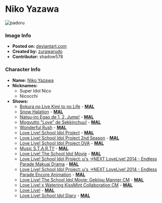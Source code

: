 # Niko Yazawa

![padoru](https://raw.githubusercontent.com/shadow578/Project-Padoru/master/Padoru/love-life-noco-yazawa.png "Niko Yazawa")

### Image Info
* **Posted on:**     [deviantart.com](https://www.deviantart.com/zurawarudo/art/Padoru-Nico-720001936)
* **Created by:**    [zurawarudo](https://github.com/shadow578/Project-Padoru/blob/master/table-of-contents/creators/zurawarudo.md)
* **Contributor:**   shadow578

### Character Info
* **Name:**   [Niko Yazawa](https://myanimelist.net/character/46163)
* **Nicknames:**
  * Super Idol Nico
  * Nicocchi
* **Shows:**
  * [Bokura no Live Kimi to no Life](https://github.com/shadow578/Project-Padoru/blob/master/table-of-contents/shows/BokuranoLiveKimitonoLife.md) - [__MAL__](https://myanimelist.net/anime/9907/Bokura_no_Live_Kimi_to_no_Life)
  * [Snow Halation](https://github.com/shadow578/Project-Padoru/blob/master/table-of-contents/shows/SnowHalation.md) - [__MAL__](https://myanimelist.net/anime/9930/Snow_Halation)
  * [Natsu-iro Egao de 1, 2, Jump!](https://github.com/shadow578/Project-Padoru/blob/master/table-of-contents/shows/NatsuiroEgaode12Jump.md) - [__MAL__](https://myanimelist.net/anime/11033/Natsu-iro_Egao_de_1_2_Jump)
  * [Mogyutto "Love" de Sekkinchuu!](https://github.com/shadow578/Project-Padoru/blob/master/table-of-contents/shows/MogyuttoLovedeSekkinchuu.md) - [__MAL__](https://myanimelist.net/anime/12637/Mogyutto_Love_de_Sekkinchuu)
  * [Wonderful Rush](https://github.com/shadow578/Project-Padoru/blob/master/table-of-contents/shows/WonderfulRush.md) - [__MAL__](https://myanimelist.net/anime/14951/Wonderful_Rush)
  * [Love Live! School Idol Project](https://github.com/shadow578/Project-Padoru/blob/master/table-of-contents/shows/LoveLiveSchoolIdolProject.md) - [__MAL__](https://myanimelist.net/anime/15051/Love_Live_School_Idol_Project)
  * [Love Live! School Idol Project 2nd Season](https://github.com/shadow578/Project-Padoru/blob/master/table-of-contents/shows/LoveLiveSchoolIdolProject2ndSeason.md) - [__MAL__](https://myanimelist.net/anime/19111/Love_Live_School_Idol_Project_2nd_Season)
  * [Love Live! School Idol Project OVA](https://github.com/shadow578/Project-Padoru/blob/master/table-of-contents/shows/LoveLiveSchoolIdolProjectOVA.md) - [__MAL__](https://myanimelist.net/anime/20745/Love_Live_School_Idol_Project_OVA)
  * [Music S.T.A.R.T!!](https://github.com/shadow578/Project-Padoru/blob/master/table-of-contents/shows/MusicSTART.md) - [__MAL__](https://myanimelist.net/anime/20877/Music_START)
  * [Love Live! The School Idol Movie](https://github.com/shadow578/Project-Padoru/blob/master/table-of-contents/shows/LoveLiveTheSchoolIdolMovie.md) - [__MAL__](https://myanimelist.net/anime/24997/Love_Live_The_School_Idol_Movie)
  * [Love Live! School Idol Project: μ's →NEXT LoveLive! 2014 - Endless Parade Makuai Drama](https://github.com/shadow578/Project-Padoru/blob/master/table-of-contents/shows/LoveLiveSchoolIdolProjectμsNEXTLoveLive2014EndlessParadeMakuaiDrama.md) - [__MAL__](https://myanimelist.net/anime/25897/Love_Live_School_Idol_Project__μs_→NEXT_LoveLive_2014_-_Endless_Parade_Makuai_Drama)
  * [Love Live! School Idol Project: μ's →NEXT LoveLive! 2014 - Endless Parade Encore Animation](https://github.com/shadow578/Project-Padoru/blob/master/table-of-contents/shows/LoveLiveSchoolIdolProjectμsNEXTLoveLive2014EndlessParadeEncoreAnimation.md) - [__MAL__](https://myanimelist.net/anime/30896/Love_Live_School_Idol_Project__μs_→NEXT_LoveLive_2014_-_Endless_Parade_Encore_Animation)
  * [Love Live! The School Idol Movie: Gekijou Manner CM](https://github.com/shadow578/Project-Padoru/blob/master/table-of-contents/shows/LoveLiveTheSchoolIdolMovieGekijouMannerCM.md) - [__MAL__](https://myanimelist.net/anime/32476/Love_Live_The_School_Idol_Movie__Gekijou_Manner_CM)
  * [Love Live! x Watering KissMint Collaboration CM](https://github.com/shadow578/Project-Padoru/blob/master/table-of-contents/shows/LoveLivexWateringKissMintCollaborationCM.md) - [__MAL__](https://myanimelist.net/anime/32730/Love_Live_x_Watering_KissMint_Collaboration_CM)
  * [Love Live!](https://github.com/shadow578/Project-Padoru/blob/master/table-of-contents/shows/LoveLive.md) - [__MAL__](https://myanimelist.net/manga/48251/Love_Live)
  * [Love Live! School Idol Diary](https://github.com/shadow578/Project-Padoru/blob/master/table-of-contents/shows/LoveLiveSchoolIdolDiary.md) - [__MAL__](https://myanimelist.net/manga/60703/Love_Live_School_Idol_Diary)


